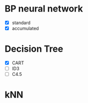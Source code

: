 # BP neural network
 
 -  [x] standard
 -  [x] accumulated

 # Decision Tree
 -  [x] CART
 -  [ ] ID3
 -  [ ] C4.5

 # kNN
